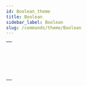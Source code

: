 ```yaml
---
id: Boolean_theme
title: Boolean
sidebar_label: Boolean
slug: /commands/theme/Boolean
---
```



||
|---|
|[<!-- INCLUDE #_command_.Bool.Syntax -->](../../commands-legacy/bool.md)<br/>|
|[<!-- INCLUDE #_command_.False.Syntax -->](../../commands-legacy/false.md)<br/>|
|[<!-- INCLUDE #_command_.Not.Syntax -->](../../commands-legacy/not.md)<br/>|
|[<!-- INCLUDE #_command_.True.Syntax -->](../../commands-legacy/true.md)<br/>|
